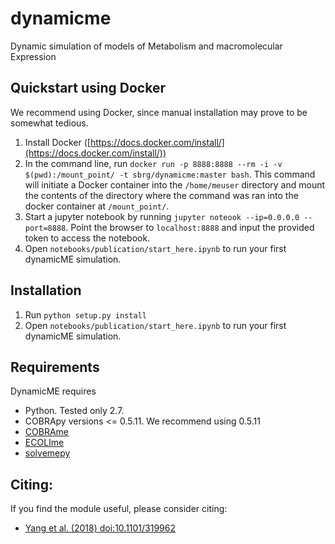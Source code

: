 # dynamicme
Dynamic simulation of models of Metabolism and macromolecular Expression

## Quickstart using Docker
We recommend using Docker, since manual installation may prove to be somewhat tedious.
1. Install Docker ([https://docs.docker.com/install/](https://docs.docker.com/install/))
1. In the command line, run `docker run -p 8888:8888 --rm -i -v $(pwd):/mount_point/ -t sbrg/dynamicme:master bash`.
This command will initiate a Docker container into the `/home/meuser` directory and mount the contents of the directory where the command was ran into the docker container at `/mount_point/`.
1. Start a jupyter notebook by running `jupyter noteook --ip=0.0.0.0 --port=8888`. Point the browser to `localhost:8888` and input the provided token to access the notebook.
1. Open `notebooks/publication/start_here.ipynb` to run your first dynamicME simulation.

## Installation
1. Run `python setup.py install`
1. Open `notebooks/publication/start_here.ipynb` to run your first dynamicME simulation.

## Requirements
DynamicME requires
- Python. Tested only 2.7.
- COBRApy versions <= 0.5.11. We recommend using 0.5.11
- [COBRAme](https://github.com/SBRG/cobrame)
- [ECOLIme](https://github.com/SBRG/ecolime)
- [solvemepy](https://github.com/SBRG/solvemepy)

## Citing:
If you find the module useful, please consider citing:
- [Yang et al. (2018) doi:10.1101/319962](https://www.biorxiv.org/content/early/2018/05/15/319962)
